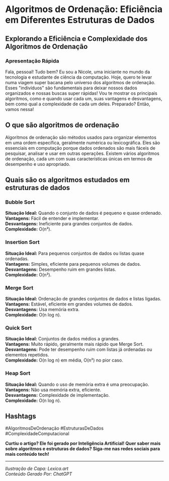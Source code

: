 # Algoritmos de Ordenação: Eficiência em Diferentes Estruturas de Dados

## Explorando a Eficiência e Complexidade dos Algoritmos de Ordenação

### Apresentação Rápida
Fala, pessoal! Tudo bem? Eu sou a Nicole, uma iniciante no mundo da tecnologia e estudante de ciência da computação. Hoje, quero te levar numa viagem super bacana pelo universo dos algoritmos de ordenação. Esses "indivíduos" são fundamentais para deixar nossos dados organizados e nossas buscas super rápidas! Vou te mostrar os principais algoritmos, como e quando usar cada um, suas vantagens e desvantagens, bem como qual a complexidade de cada um deles. Preparado? Então, vamos nessa!

## O que são algoritmos de ordenação
Algoritmos de ordenação são métodos usados para organizar elementos em uma ordem específica, geralmente numérica ou lexicográfica. Eles são essenciais em computação porque dados ordenados são mais fáceis de pesquisar, analisar e usar em outras operações. Existem vários algoritmos de ordenação, cada um com suas características únicas em termos de desempenho e uso apropriado.

## Quais são os algoritmos estudados em estruturas de dados
### Bubble Sort
**Situação Ideal:** Quando o conjunto de dados é pequeno e quase ordenado.  
**Vantagens:** Fácil de entender e implementar.  
**Desvantagens:** Ineficiente para grandes conjuntos de dados.  
**Complexidade:** O(n²).

### Insertion Sort
**Situação Ideal:** Para pequenos conjuntos de dados ou listas quase ordenadas.  
**Vantagens:** Simples, eficiente para pequenos volumes de dados.  
**Desvantagens:** Desempenho ruim em grandes listas.  
**Complexidade:** O(n²).

### Merge Sort
**Situação Ideal:** Ordenação de grandes conjuntos de dados e listas ligadas.  
**Vantagens:** Estável, eficiente em grandes volumes de dados.  
**Desvantagens:** Usa memória extra.  
**Complexidade:** O(n log n).

### Quick Sort
**Situação Ideal:** Conjuntos de dados médios a grandes.  
**Vantagens:** Muito rápido, geralmente mais rápido que Merge Sort.  
**Desvantagens:** Pode ter desempenho ruim com listas já ordenadas ou elementos repetidos.  
**Complexidade:** O(n log n) em média, O(n²) no pior caso.

### Heap Sort
**Situação Ideal:** Quando o uso de memória extra é uma preocupação.  
**Vantagens:** Não usa memória extra, eficiente.  
**Desvantagens:** Complexidade de implementação.  
**Complexidade:** O(n log n).

## Hashtags
#AlgoritmosDeOrdenação #EstruturasDeDados #ComplexidadeComputacional

**Curtiu o artigo? Ele foi gerado por Inteligência Artificial! Quer saber mais sobre algoritmos e estruturas de dados? Siga-me nas redes sociais para mais conteúdo tech!**

---

*Ilustração de Capa: Lexica.art*  
*Conteúdo Gerado Por: ChatGPT*
